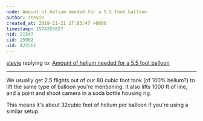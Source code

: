 ```yaml
---
node: Amount of helium needed for a 5.5 foot balloon
author: stevie
created_at: 2019-11-21 17:03:47 +0000
timestamp: 1574355827
nid: 21547
cid: 25902
uid: 422561
---
```




[stevie](../profile/stevie) replying to: [Amount of helium needed for a 5.5 foot balloon](../notes/geoderek/11-21-2019/amount-of-helium-needed-for-a-5-5-foot-balloon)

----
We usually get 2.5 flights out of our 80 cubic foot tank  (of 100% helium?) to lift the same type of balloon you're mentioning. It also lifts 1000 ft of line, and a point and shoot camera in a soda bottle housing rig. 

This means it's about 32cubic feet of helium per balloon if you're using a similar setup.  